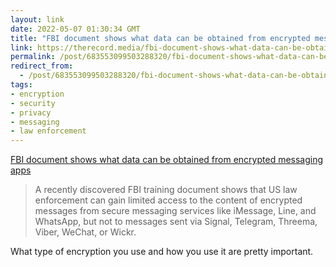 ```yaml
---
layout: link
date: 2022-05-07 01:30:34 GMT
title: "FBI document shows what data can be obtained from encrypted messaging apps"
link: https://therecord.media/fbi-document-shows-what-data-can-be-obtained-from-encrypted-messaging-apps/
permalink: /post/683553099503288320/fbi-document-shows-what-data-can-be-obtained-from
redirect_from: 
  - /post/683553099503288320/fbi-document-shows-what-data-can-be-obtained-from
tags:
- encryption
- security
- privacy
- messaging
- law enforcement
---
```

<a href="https://therecord.media/fbi-document-shows-what-data-can-be-obtained-from-encrypted-messaging-apps/">FBI document shows what data can be obtained from encrypted messaging apps</a>

<blockquote>A recently discovered FBI training document shows that US law enforcement can gain limited access to the content of encrypted messages from secure messaging services like iMessage, Line, and WhatsApp, but not to messages sent via Signal, Telegram, Threema, Viber, WeChat, or Wickr.</blockquote>
<p>What type of encryption you use and how you use it are pretty important.</p>